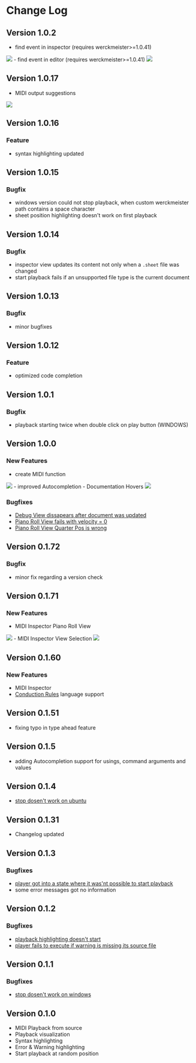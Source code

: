 # Change Log
## Version 1.0.2
- find event in inspector (requires werckmeister>=1.0.41)
<img src="https://raw.githubusercontent.com/werckme/werckmeister-codext/master/assets/features/findevemtininspector.gif">
- find event in editor (requires werckmeister>=1.0.41)
<img src="https://raw.githubusercontent.com/werckme/werckmeister-codext/master/assets/features/findevemtineditor.gif">

## Version 1.0.17
- MIDI output suggestions
<img src="https://raw.githubusercontent.com/werckme/werckmeister-codext/master/assets/features/devicesuggestions.gif">

## Version 1.0.16
### Feature
- syntax highlighting updated

## Version 1.0.15
### Bugfix
- windows version could not stop playback, when custom werckmeister path contains a space character
- sheet position highlighting doesn't work on first playback

## Version 1.0.14
### Bugfix
- inspector view updates its content not only when a `.sheet` file was changed
- start playback fails if an unsupported file type is the current document

## Version 1.0.13
### Bugfix
- minor bugfixes

## Version 1.0.12
### Feature
- optimized code completion

## Version 1.0.1
### Bugfix
- playback starting twice when double click on play button (WINDOWS)

## Version 1.0.0
### New Features
- create MIDI function
<img src="https://raw.githubusercontent.com/werckme/werckmeister-codext/master/assets/features/createMIDI.gif">
- improved Autocompletion
- Documentation Hovers
<img src="https://raw.githubusercontent.com/werckme/werckmeister-codext/master/assets/features/hovers.gif">

### Bugfixes
- [Debug View dissapears after document was updated](https://github.com/werckme/werckmeister-codext/issues/37)
- [Piano Roll View fails with velocity = 0](https://github.com/werckme/werckmeister-codext/issues/35)
- [Piano Roll View Quarter Pos is wrong](https://github.com/werckme/werckmeister-codext/issues/36)

## Version 0.1.72
### Bugfix
 - minor fix regarding a version check

## Version 0.1.71
### New Features
- MIDI Inspector Piano Roll View
<img src="https://raw.githubusercontent.com/werckme/werckmeister-codext/master/assets/features/werckmeister-inspector-piano-roll.gif">
- MIDI Inspector View Selection
<img src="https://raw.githubusercontent.com/werckme/werckmeister-codext/master/assets/features/werckmeister-inspector-view-switch.gif">



## Version 0.1.60
### New Features
- MIDI Inspector
- [Conduction Rules](https://werckme.github.io/manual#conduction-rules) language support
## Version 0.1.51
 - fixing typo in type ahead feature
## Version 0.1.5
 - adding Autocompletion support for usings, command arguments and values
## Version 0.1.4
 - [stop dosen't work on ubuntu](https://github.com/werckme/werckmeister-codext/issues/16)

## Version 0.1.31
* Changelog updated

## Version 0.1.3
### Bugfixes

- [player got into a state where it was'nt possible to start playback](https://github.com/werckme/werckmeister-codext/issues/13)
- some error messages got no information 

## Version 0.1.2
### Bugfixes

 - [playback highlighting doesn't start](https://github.com/werckme/werckmeister-codext/issues/9)
 - [player fails to execute if warning is missing its source file](https://github.com/werckme/werckmeister-codext/issues/10)


## Version 0.1.1
### Bugfixes

 - [stop dosen't work on windows](https://github.com/werckme/werckmeister-codext/issues/6)

## Version 0.1.0

- MIDI Playback from source
- Playback visualization
- Syntax highlighting
- Error & Warning highlighting
- Start playback at random position